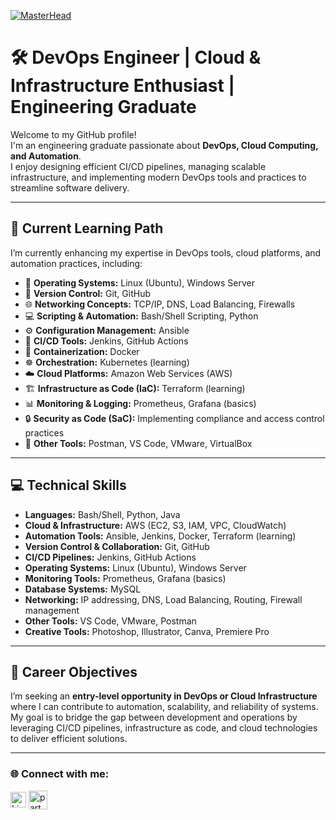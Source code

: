 [![MasterHead](https://user-images.githubusercontent.com/10498744/210012254-234538ff-d198-48aa-8964-37e6fd45d227.gif)](https://parthasarathy_g.io)

# 🛠️ DevOps Engineer | Cloud & Infrastructure Enthusiast | Engineering Graduate  

Welcome to my GitHub profile!  
I'm an engineering graduate passionate about **DevOps, Cloud Computing, and Automation**.  
I enjoy designing efficient CI/CD pipelines, managing scalable infrastructure, and implementing modern DevOps tools and practices to streamline software delivery.

---

## 🚀 Current Learning Path  
I’m currently enhancing my expertise in DevOps tools, cloud platforms, and automation practices, including:  

- 🐧 **Operating Systems:** Linux (Ubuntu), Windows Server  
- 🔧 **Version Control:** Git, GitHub  
- 🌐 **Networking Concepts:** TCP/IP, DNS, Load Balancing, Firewalls  
- 💻 **Scripting & Automation:** Bash/Shell Scripting, Python  
- ⚙️ **Configuration Management:** Ansible  
- 🔄 **CI/CD Tools:** Jenkins, GitHub Actions  
- 🐳 **Containerization:** Docker  
- ☸️ **Orchestration:** Kubernetes (learning)  
- ☁️ **Cloud Platforms:** Amazon Web Services (AWS)  
- 🏗️ **Infrastructure as Code (IaC):** Terraform (learning)  
- 📊 **Monitoring & Logging:** Prometheus, Grafana (basics)  
- 🔒 **Security as Code (SaC):** Implementing compliance and access control practices  
- 🧰 **Other Tools:** Postman, VS Code, VMware, VirtualBox  

---

## 💻 Technical Skills  

- **Languages:** Bash/Shell, Python, Java  
- **Cloud & Infrastructure:** AWS (EC2, S3, IAM, VPC, CloudWatch)  
- **Automation Tools:** Ansible, Jenkins, Docker, Terraform (learning)  
- **Version Control & Collaboration:** Git, GitHub  
- **CI/CD Pipelines:** Jenkins, GitHub Actions  
- **Operating Systems:** Linux (Ubuntu), Windows Server  
- **Monitoring Tools:** Prometheus, Grafana (basics)  
- **Database Systems:** MySQL  
- **Networking:** IP addressing, DNS, Load Balancing, Routing, Firewall management  
- **Other Tools:** VS Code, VMware, Postman  
- **Creative Tools:** Photoshop, Illustrator, Canva, Premiere Pro  

---

## 🎯 Career Objectives  
I’m seeking an **entry-level opportunity in DevOps or Cloud Infrastructure** where I can contribute to automation, scalability, and reliability of systems.  
My goal is to bridge the gap between development and operations by leveraging CI/CD pipelines, infrastructure as code, and cloud technologies to deliver efficient solutions.

---


### 🌐 Connect with me:

<p align="left">
  <a href="https://linkedin.com/in/parthasarathyg28" target="blank"><img align="center" src="https://raw.githubusercontent.com/rahuldkjain/github-profile-readme-generator/master/src/images/icons/Social/linked-in-alt.svg" alt="Linkedin" height="25" width="25" /></a>
  <a href="https://t.me/Driger_valt" target="blank"><img align="center" src="https://cdn.pixabay.com/photo/2021/12/27/10/50/telegram-icon-6896828_1280.png" alt="parthasarathy_._" height="30" width="30" /></a>
</p>
